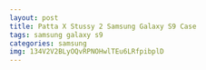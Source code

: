 ```yaml
---
layout: post
title: Patta X Stussy 2 Samsung Galaxy S9 Case
tags: samsung galaxy s9
categories: samsung
img: 134V2V2BLyOQvRPNOHwlTEu6LRfpibplD
---
```

